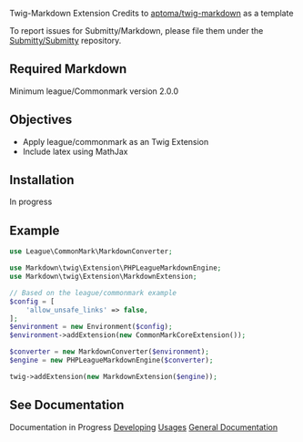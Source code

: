 Twig-Markdown Extension
Credits to [aptoma/twig-markdown](https://github.com/aptoma/twig-markdown) as a template

To report issues for Submitty/Markdown, please file them under the [Submitty/Submitty](https://github.com/Submitty/Submitty) repository.

## Required Markdown
Minimum league/Commonmark version 2.0.0

## Objectives
- Apply league/commonmark as an Twig Extension
- Include latex using MathJax

## Installation
In progress

## Example
```php
use League\CommonMark\MarkdownConverter;

use Markdown\twig\Extension\PHPLeagueMarkdownEngine;
use Markdown\twig\Extension\MarkdownExtension;

// Based on the league/commonmark example
$config = [
    'allow_unsafe_links' => false,
];
$environment = new Environment($config);
$environment->addExtension(new CommonMarkCoreExtension());

$converter = new MarkdownConverter($environment);
$engine = new PHPLeagueMarkdownEngine($converter);

twig->addExtension(new MarkdownExtension($engine));
```

## See Documentation
Documentation in Progress
[Developing]()
[Usages]()
[General Documentation](submitty.org)